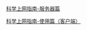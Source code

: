 [科学上网指南-服务器篇](shadowsocks/shadowsocks-server.md)

[科学上网指南-使用篇（客户端）](shadowsocks/shadowsocks-client.md)